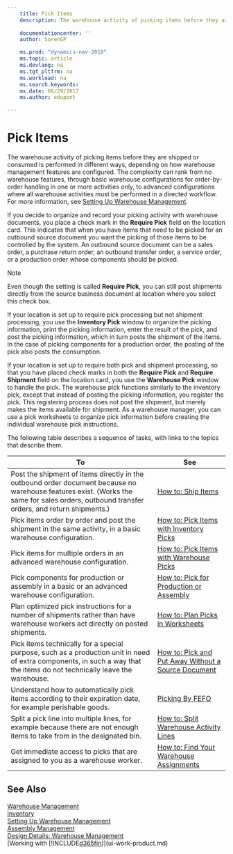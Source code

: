 ```yaml
---
    title: Pick Items 
    description: The warehouse activity of picking items before they are shipped or consumed is performed in different ways, depending on how warehouse management features are configured. The [setup](../configure-warehouse-processes.md) complexity can rank from no warehouse features, through basic warehouse configurations for order-by-order handling in one or more activities only, to advanced configurations where all warehouse activities must be performed in a directed workflow.
    
    documentationcenter: ''
    author: SorenGP

    ms.prod: "dynamics-nav-2018"
    ms.topic: article
    ms.devlang: na
    ms.tgt_pltfrm: na
    ms.workload: na
    ms.search.keywords:
    ms.date: 08/29/2017
    ms.author: edupont

---
```

# Pick Items
The warehouse activity of picking items before they are shipped or consumed is performed in different ways, depending on how warehouse management features are configured. The complexity can rank from no warehouse features, through basic warehouse configurations for order-by-order handling in one or more activities only, to advanced configurations where all warehouse activities must be performed in a directed workflow. For more information, see [Setting Up Warehouse Management](warehouse-setup-warehouse.md).

If you decide to organize and record your picking activity with warehouse documents, you place a check mark in the **Require Pick** field on the location card. This indicates that when you have items that need to be picked for an outbound source document you want the picking of those items to be controlled by the system. An outbound source document can be a sales order, a purchase return order, an outbound transfer order, a service order, or a production order whose components should be picked.

> [!NOTE]
> Even though the setting is called **Require Pick**, you can still post shipments directly from the source business document at location where you select this check box.

If your location is set up to require pick processing but not shipment processing, you use the **Inventory Pick** window to organize the picking information, print the picking information, enter the result of the pick, and post the picking information, which in turn posts the shipment of the items. In the case of picking components for a production order, the posting of the pick also posts the consumption.

If your location is set up to require both pick and shipment processing, so that you have placed check marks in both the **Require Pick** and **Require Shipment** field on the location card, you use the **Warehouse Pick** window to handle the pick. The warehouse pick functions similarly to the inventory pick, except that instead of posting the picking information, you register the pick. This registering process does not post the shipment, but merely makes the items available for shipment. As a warehouse manager, you can use a pick worksheets to organize pick information before creating the individual warehouse pick instructions.

The following table describes a sequence of tasks, with links to the topics that describe them.   

|**To**|**See**|
|------------|-------------|  
|Post the shipment of items directly in the outbound order document because no warehouse features exist. (Works the same for sales orders, outbound transfer orders, and return shipments.)|[How to: Ship Items](warehouse-how-ship-items.md)|  
|Pick items order by order and post the shipment in the same activity, in a basic warehouse configuration.|[How to: Pick Items with Inventory Picks](warehouse-how-to-pick-items-with-inventory-picks.md)|
|Pick items for multiple orders in an advanced warehouse configuration.|[How to: Pick Items with Warehouse Picks](warehouse-how-to-pick-items-for-warehouse-shipment.md)|  
|Pick components for production or assembly in a basic or an advanced warehouse configuration.|[How to: Pick for Production or Assembly](warehouse-how-to-pick-for-production.md)|  
|Plan optimized pick instructions for a number of shipments rather than have warehouse workers act directly on posted shipments.|[How to: Plan Picks in Worksheets](warehouse-how-to-plan-picks-in-worksheets.md)|  
|Pick items technically for a special purpose, such as a production unit in need of extra components, in such a way that the items do not technically leave the warehouse.|[How to: Pick and Put Away Without a Source Document](warehouse-how-to-create-put-aways-from-internal-put-aways.md)|
|Understand how to automatically pick items according to their expiration date, for example perishable goods.|[Picking By FEFO](warehouse-picking-by-fefo.md)|
|Split a pick line into multiple lines, for example because there are not enough items to take from in the designated bin.|[How to: Split Warehouse Activity Lines](warehouse-how-to-split-warehouse-activity-lines.md)|
|Get immediate access to picks that are assigned to you as a warehouse worker.|[How to: Find Your Warehouse Assignments](warehouse-how-to-find-your-warehouse-assignments.md)|  

## See Also  
[Warehouse Management](warehouse-manage-warehouse.md)  
[Inventory](inventory-manage-inventory.md)  
[Setting Up Warehouse Management](warehouse-setup-warehouse.md)     
[Assembly Management](assembly-assemble-items.md)    
[Design Details: Warehouse Management](design-details-warehouse-management.md)  
[Working with [!INCLUDE[d365fin](includes/d365fin_md.md)]](ui-work-product.md)
